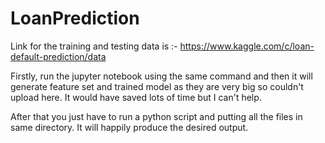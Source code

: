 # LoanPrediction

Link for the training and testing data is :- 
https://www.kaggle.com/c/loan-default-prediction/data

Firstly, run the jupyter notebook using the same command and then it will generate feature set and trained model as they are very big so couldn't  upload here. It would have saved lots of time but I can't help.

After that you just have to run a python script and putting all the files in same directory. It will happily produce the desired output.
